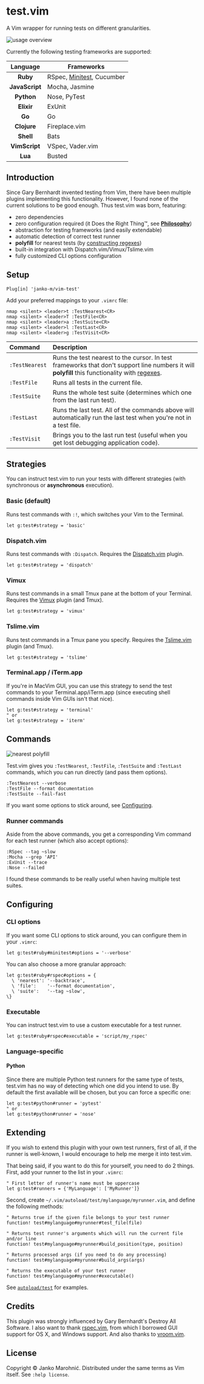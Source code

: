 # test.vim

A Vim wrapper for running tests on different granularities.

![usage overview](/screenshots/granularity.gif)

Currently the following testing frameworks are supported:

| Language       | Frameworks                            |
| :------------: | ------------------------------------- |
| **Ruby**       | RSpec, [Minitest][minitest], Cucumber |
| **JavaScript** | Mocha, Jasmine                        |
| **Python**     | Nose, PyTest                          |
| **Elixir**     | ExUnit                                |
| **Go**         | Go                                    |
| **Clojure**    | Fireplace.vim                         |
| **Shell**      | Bats                                  |
| **VimScript**  | VSpec, Vader.vim                      |
| **Lua**        | Busted                                |

## Introduction

Since Gary Bernhardt invented testing from Vim, there have been multiple
plugins implementing this functionality. However, I found none of the current
solutions to be good enough. Thus test.vim was born, featuring:

* zero dependencies
* zero configuration required (it Does the Right Thing™, see [**Philosophy**](https://github.com/janko-m/vim-test/wiki))
* abstraction for testing frameworks (and easily extendable)
* automatic detection of correct test runner
* **polyfill** for nearest tests (by [constructing regexes](#command))
* built-in integration with Dispatch.vim/Vimux/Tslime.vim
* fully customized CLI options configuration

## Setup

```vim
Plug[in] 'janko-m/vim-test'
```

Add your preferred mappings to your `.vimrc` file:

```vim
nmap <silent> <leader>t :TestNearest<CR>
nmap <silent> <leader>T :TestFile<CR>
nmap <silent> <leader>a :TestSuite<CR>
nmap <silent> <leader>l :TestLast<CR>
nmap <silent> <leader>g :TestVisit<CR>
```

| Command        | Description                                                                                                                                               |
| :-------       | :-----------                                                                                                                                              |
| `:TestNearest` | Runs the test nearest to the cursor. In test frameworks that don't support line numbers it will **polyfill** this functionality with [regexes](#command). |
| `:TestFile`    | Runs all tests in the current file.                                                                                                                       |
| `:TestSuite`   | Runs the whole test suite (determines which one from the last run test).                                                                                  |
| `:TestLast`    | Runs the last test. All of the commands above will automatically run the last test when you're not in a test file.                                        |
| `:TestVisit`   | Brings you to the last run test (useful when you get lost debugging application code).                                                                    |

## Strategies

You can instruct test.vim to run your tests with different strategies (with
synchronous or **asynchronous** execution).

### Basic (default)

Runs test commands with `:!`, which switches your Vim to the Terminal.

```vim
let g:test#strategy = 'basic'
```

### Dispatch.vim

Runs test commands with `:Dispatch`. Requires the
[Dispatch.vim](https://github.com/tpope/vim-dispatch) plugin.

```vim
let g:test#strategy = 'dispatch'
```

### Vimux

Runs test commands in a small Tmux pane at the bottom of your Terminal.
Requires the [Vimux](https://github.com/benmills/vimux) plugin (and Tmux).

```vim
let g:test#strategy = 'vimux'
```

### Tslime.vim

Runs test commands in a Tmux pane you specify. Requires the
[Tslime.vim](https://github.com/kikijump/tslime.vim) plugin (and Tmux).

```vim
let g:test#strategy = 'tslime'
```

### Terminal.app / iTerm.app

If you're in MacVim GUI, you can use this strategy to send the test commands
to your Terminal.app/iTerm.app (since executing shell commands inside Vim GUIs
isn't that nice).

```vim
let g:test#strategy = 'terminal'
" or
let g:test#strategy = 'iterm'
```

## Commands

![nearest polyfill](/screenshots/nearest.gif)

Test.vim gives you `:TestNearest`, `:TestFile`, `:TestSuite` and `:TestLast`
commands, which you can run directly (and pass them options).

```
:TestNearest --verbose
:TestFile --format documentation
:TestSuite --fail-fast
```

If you want some options to stick around, see [Configuring](#configuring).

### Runner commands

Aside from the above commands, you get a corresponding Vim command for each
test runner (which also accept options):

```
:RSpec --tag ~slow
:Mocha --grep 'API'
:ExUnit --trace
:Nose --failed
```

I found these commands to be really useful when having multiple test suites.

## Configuring

### CLI options

If you want some CLI options to stick around, you can configure them in your
`.vimrc`:

```vim
let g:test#ruby#minitest#options = '--verbose'
```

You can also choose a more granular approach:

```vim
let g:test#ruby#rspec#options = {
  \ 'nearest': '--backtrace',
  \ 'file':    '--format documentation',
  \ 'suite':   '--tag ~slow',
\}
```
### Executable

You can instruct test.vim to use a custom executable for a test runner.

```vim
let g:test#ruby#rspec#executable = 'script/my_rspec'
```

### Language-specific

#### Python

Since there are multiple Python test runners for the same type of tests,
test.vim has no way of detecting which one did you intend to use. By default
the first available will be chosen, but you can force a specific one:

``` vim
let g:test#python#runner = 'pytest'
" or
let g:test#python#runner = 'nose'
```

## Extending

If you wish to extend this plugin with your own test runners, first of all,
if the runner is well-known, I would encourage to help me merge it into
test.vim.

That being said, if you want to do this for yourself, you need to do 2 things.
First, add your runner to the list in your `.vimrc`:

```vim
" First letter of runner's name must be uppercase
let g:test#runners = {'MyLanguage': ['MyRunner']}
```

Second, create `~/.vim/autoload/test/mylanguage/myrunner.vim`, and define the following
methods:

```vim
" Returns true if the given file belongs to your test runner
function! test#mylanguage#myrunner#test_file(file)

" Returns test runner's arguments which will run the current file and/or line
function! test#mylanguage#myrunner#build_position(type, position)

" Returns processed args (if you need to do any processing)
function! test#mylanguage#myrunner#build_args(args)

" Returns the executable of your test runner
function! test#mylanguage#myrunner#executable()
```

See [`autoload/test`](/autoload/test) for examples.

## Credits

This plugin was strongly influenced by Gary Bernhardt's Destroy All Software.
I also want to thank [rspec.vim](https://github.com/thoughtbot/vim-rspec), from
which I borrowed GUI support for OS X, and Windows support. And also thanks to
[vroom.vim](https://github.com/skalnik/vim-vroom).

## License

Copyright © Janko Marohnić. Distributed under the same terms as Vim itself. See
`:help license`.

[minitest]: https://github.com/janko-m/vim-test/wiki/Minitest
